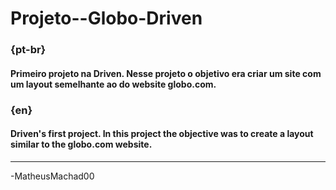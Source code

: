 # Projeto--Globo-Driven

### {pt-br}
#### Primeiro projeto na Driven. Nesse projeto o objetivo era criar um site com um layout semelhante ao do website globo.com.

### {en}
#### Driven's first project. In this project the objective was to create a layout similar to the globo.com website.
--------------------------------------------------------------------------
-MatheusMachad00

